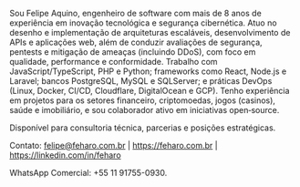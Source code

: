 Sou Felipe Aquino, engenheiro de software com mais de 8 anos de experiência em inovação tecnológica e segurança cibernética. Atuo no desenho e implementação de arquiteturas escaláveis, desenvolvimento de APIs e aplicações web, além de conduzir avaliações de segurança, pentests e mitigação de ameaças (incluindo DDoS), com foco em qualidade, performance e conformidade. Trabalho com JavaScript/TypeScript, PHP e Python; frameworks como React, Node.js e Laravel; bancos PostgreSQL, MySQL e SQLServer; e práticas DevOps (Linux, Docker, CI/CD, Cloudflare, DigitalOcean e GCP). Tenho experiência em projetos para os setores financeiro, criptomoedas, jogos (casinos), saúde e imobiliário, e sou colaborador ativo em iniciativas open‑source.

Disponível para consultoria técnica, parcerias e posições estratégicas.

Contato: felipe@feharo.com.br | https://feharo.com.br | https://linkedin.com/in/feharo

WhatsApp Comercial: +55 11 91755-0930.
